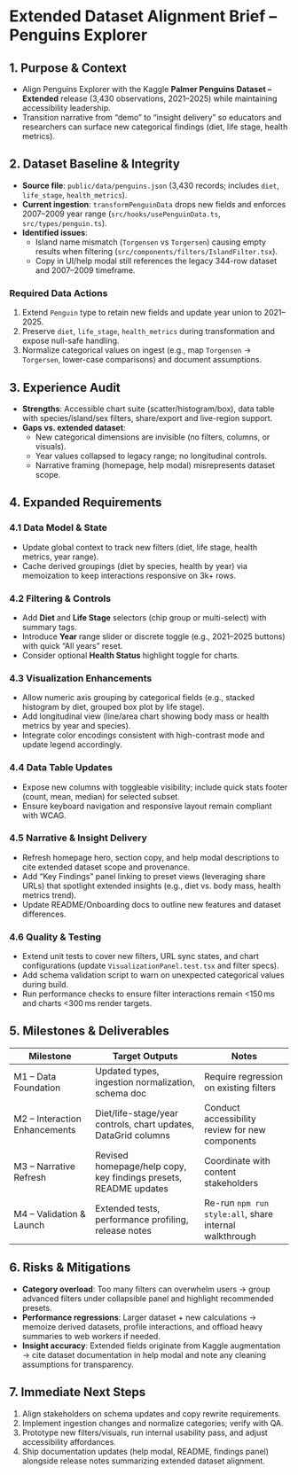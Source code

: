 # Extended Dataset Alignment Brief – Penguins Explorer

## 1. Purpose & Context

- Align Penguins Explorer with the Kaggle **Palmer Penguins Dataset – Extended** release (3,430 observations, 2021–2025) while maintaining accessibility leadership.
- Transition narrative from “demo” to “insight delivery” so educators and researchers can surface new categorical findings (diet, life stage, health metrics).

## 2. Dataset Baseline & Integrity

- **Source file**: `public/data/penguins.json` (3,430 records; includes `diet`, `life_stage`, `health_metrics`).
- **Current ingestion**: `transformPenguinData` drops new fields and enforces 2007–2009 year range (`src/hooks/usePenguinData.ts`, `src/types/penguin.ts`).
- **Identified issues**:
  - Island name mismatch (`Torgensen` vs `Torgersen`) causing empty results when filtering (`src/components/filters/IslandFilter.tsx`).
  - Copy in UI/help modal still references the legacy 344-row dataset and 2007–2009 timeframe.

### Required Data Actions

1. Extend `Penguin` type to retain new fields and update year union to 2021–2025.
2. Preserve `diet`, `life_stage`, `health_metrics` during transformation and expose null-safe handling.
3. Normalize categorical values on ingest (e.g., map `Torgensen` → `Torgersen`, lower-case comparisons) and document assumptions.

## 3. Experience Audit

- **Strengths**: Accessible chart suite (scatter/histogram/box), data table with species/island/sex filters, share/export and live-region support.
- **Gaps vs. extended dataset**:
  - New categorical dimensions are invisible (no filters, columns, or visuals).
  - Year values collapsed to legacy range; no longitudinal controls.
  - Narrative framing (homepage, help modal) misrepresents dataset scope.

## 4. Expanded Requirements

### 4.1 Data Model & State

- Update global context to track new filters (diet, life stage, health metrics, year range).
- Cache derived groupings (diet by species, health by year) via memoization to keep interactions responsive on 3k+ rows.

### 4.2 Filtering & Controls

- Add **Diet** and **Life Stage** selectors (chip group or multi-select) with summary tags.
- Introduce **Year** range slider or discrete toggle (e.g., 2021–2025 buttons) with quick “All years” reset.
- Consider optional **Health Status** highlight toggle for charts.

### 4.3 Visualization Enhancements

- Allow numeric axis grouping by categorical fields (e.g., stacked histogram by diet, grouped box plot by life stage).
- Add longitudinal view (line/area chart showing body mass or health metrics by year and species).
- Integrate color encodings consistent with high-contrast mode and update legend accordingly.

### 4.4 Data Table Updates

- Expose new columns with toggleable visibility; include quick stats footer (count, mean, median) for selected subset.
- Ensure keyboard navigation and responsive layout remain compliant with WCAG.

### 4.5 Narrative & Insight Delivery

- Refresh homepage hero, section copy, and help modal descriptions to cite extended dataset scope and provenance.
- Add “Key Findings” panel linking to preset views (leveraging share URLs) that spotlight extended insights (e.g., diet vs. body mass, health metrics trend).
- Update README/Onboarding docs to outline new features and dataset differences.

### 4.6 Quality & Testing

- Extend unit tests to cover new filters, URL sync states, and chart configurations (update `VisualizationPanel.test.tsx` and filter specs).
- Add schema validation script to warn on unexpected categorical values during build.
- Run performance checks to ensure filter interactions remain <150 ms and charts <300 ms render targets.

## 5. Milestones & Deliverables

| Milestone                     | Target Outputs                                                   | Notes                                                  |
| ----------------------------- | ---------------------------------------------------------------- | ------------------------------------------------------ |
| M1 – Data Foundation          | Updated types, ingestion normalization, schema doc               | Require regression on existing filters                 |
| M2 – Interaction Enhancements | Diet/life-stage/year controls, chart updates, DataGrid columns   | Conduct accessibility review for new components        |
| M3 – Narrative Refresh        | Revised homepage/help copy, key findings presets, README updates | Coordinate with content stakeholders                   |
| M4 – Validation & Launch      | Extended tests, performance profiling, release notes             | Re-run `npm run style:all`, share internal walkthrough |

## 6. Risks & Mitigations

- **Category overload**: Too many filters can overwhelm users → group advanced filters under collapsible panel and highlight recommended presets.
- **Performance regressions**: Larger dataset + new calculations → memoize derived datasets, profile interactions, and offload heavy summaries to web workers if needed.
- **Insight accuracy**: Extended fields originate from Kaggle augmentation → cite dataset documentation in help modal and note any cleaning assumptions for transparency.

## 7. Immediate Next Steps

1. Align stakeholders on schema updates and copy rewrite requirements.
2. Implement ingestion changes and normalize categories; verify with QA.
3. Prototype new filters/visuals, run internal usability pass, and adjust accessibility affordances.
4. Ship documentation updates (help modal, README, findings panel) alongside release notes summarizing extended dataset alignment.
